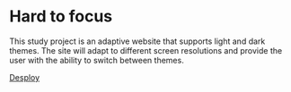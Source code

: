 # Hard to focus

This study project is an adaptive website that supports light and dark themes. The site will adapt to different screen resolutions and provide the user with the ability to switch between themes.

[Desploy](https://akseee.github.io/responsive-web-page/)
